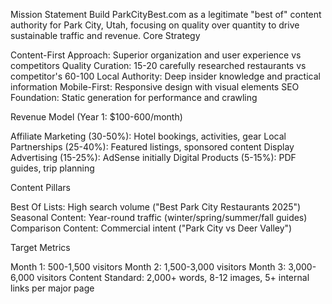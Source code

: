 Mission Statement
Build ParkCityBest.com as a legitimate "best of" content authority for Park City, Utah, focusing on quality over quantity to drive sustainable traffic and revenue.
Core Strategy

Content-First Approach: Superior organization and user experience vs competitors
Quality Curation: 15-20 carefully researched restaurants vs competitor's 60-100
Local Authority: Deep insider knowledge and practical information
Mobile-First: Responsive design with visual elements
SEO Foundation: Static generation for performance and crawling

Revenue Model (Year 1: $100-600/month)

Affiliate Marketing (30-50%): Hotel bookings, activities, gear
Local Partnerships (25-40%): Featured listings, sponsored content
Display Advertising (15-25%): AdSense initially
Digital Products (5-15%): PDF guides, trip planning

Content Pillars

Best Of Lists: High search volume ("Best Park City Restaurants 2025")
Seasonal Content: Year-round traffic (winter/spring/summer/fall guides)
Comparison Content: Commercial intent ("Park City vs Deer Valley")

Target Metrics

Month 1: 500-1,500 visitors
Month 2: 1,500-3,000 visitors
Month 3: 3,000-6,000 visitors
Content Standard: 2,000+ words, 8-12 images, 5+ internal links per major page

